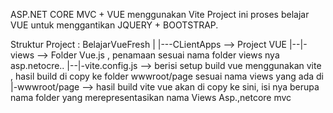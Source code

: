 ASP.NET CORE MVC + VUE menggunakan Vite
Project ini proses belajar VUE untuk menggantikan JQUERY + BOOTSTRAP.

Struktur Project :
BelajarVueFresh
|
|---CLientApps --> Project VUE
|--|-views --> Folder Vue.js , penamaan sesuai nama folder views nya asp.netocre..
|--|-vite.config.js --> berisi setup build vue menggunakan vite , hasil build di copy ke folder wwwroot/page sesuai nama views yang ada di 
|-wwwroot/page --> hasil build vite vue akan di copy ke sini, isi nya berupa nama folder yang merepresentasikan nama Views Asp.,netcore mvc


